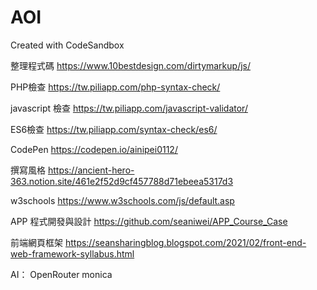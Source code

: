 # AOI
Created with CodeSandbox

整理程式碼
https://www.10bestdesign.com/dirtymarkup/js/

PHP檢查
https://tw.piliapp.com/php-syntax-check/

javascript 檢查
https://tw.piliapp.com/javascript-validator/

ES6檢查
https://tw.piliapp.com/syntax-check/es6/

CodePen
https://codepen.io/ainipei0112/

撰寫風格
https://ancient-hero-363.notion.site/461e2f52d9cf457788d71ebeea5317d3

w3schools
https://www.w3schools.com/js/default.asp

APP 程式開發與設計
https://github.com/seaniwei/APP_Course_Case

前端網頁框架
https://seansharingblog.blogspot.com/2021/02/front-end-web-framework-syllabus.html

AI：
OpenRouter
monica
